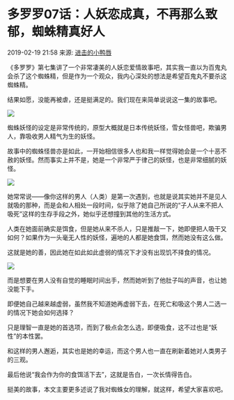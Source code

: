 # 多罗罗07话：人妖恋成真，不再那么致郁，蜘蛛精真好人

2019-02-19 21:58 来源: [进击的小鸭唇](https://www.sohu.com/a/295731726_100097557?spm=smpc.content-abroad.content.1.1732249818688g6U3ndV)

《多罗罗》第七集讲了一个非常凄美的人妖恋爱情故事吧，其实我一直以为百鬼丸会杀了这个蜘蛛精，但是作为一个观众，我内心深处的想法是希望百鬼丸不要杀这蜘蛛精。

结果如愿，没能再被虐，还是挺满足的。我们现在来简单说说这一集的故事吧。

![](http://5b0988e595225.cdn.sohucs.com/images/20190219/f4b2d8f065e140ebb988330bec1227e2.jpeg)

蜘蛛妖怪的设定是非常传统的，原型大概就是日本传统妖怪，雪女怪兽吧，欺骗男人，靠吸收男人精气为生的妖怪。

故事中的蜘蛛怪兽亦是如此，一开始相信很多人也和我一样觉得她会是一个十恶不赦的妖怪。然而事实上并不是，她是一个非常严于律己的妖怪，也是非常细腻的妖怪。

![](http://5b0988e595225.cdn.sohucs.com/images/20190219/a09172385e0c418782688423e8a0e6aa.jpeg)

她常常说——像你这样的男人（人类）是第一次遇到，也就是说其实她并不是见人就吸的那种，而是会和人相处一段时间，似乎除了她自己所说的“子人从来不把人吸死”这样的生存手段之外，她似乎还想撞到其他的生活方式。

人类在她面前确实是饵食，但是她从来不杀人，只是推敲一下，她即便把人吸干又如何？如果作为一头毫无人性的妖怪，遍地的人都是她食饵，然而她没有这么做。

这就是她的善，因此她在如此如此虚弱的情况下才没有出现饥不择食的情况。

![](http://5b0988e595225.cdn.sohucs.com/images/20190219/92482e00fade41cabd013dc040b4826c.jpeg)

而是想要在男人没有自觉的睡眠时间出手，然而她听到了他肚子叫的声音，也让她没能下手。

即便她自己越来越虚弱，虽然我不知道她再虚弱下去，在死亡和吸这个男人二选一的情况下她会如何选择？

只是理智一直是她的首选项，而到了极点会怎么选，即便吸食，这不过也是“妖性”的本性罢。

和这样的男人邂逅，其实也是她的幸运，而这个男人也一直在刷新着她对人类男子的三观。

最后他说“我会作为你的食饵活下去”，这就是告白，一次长情得告白。

挺美的故事，本文主要更多述说了我对蜘蛛女的理解，就这样，希望大家喜欢吧。